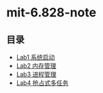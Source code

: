 # mit-6.828-note

## 目录
- [Lab1 系统启动](lab1/实验总结.md)
- [Lab2 内存管理](lab2/实验总结.md)
- [Lab3 进程管理](lab3/实验总结.md)
- [Lab4 抢占式多任务](lab4/实验总结.md)